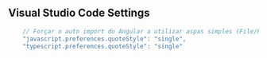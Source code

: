 ## Visual Studio Code Settings
```javascript
    // Forçar o auto import do Angular a utilizar aspas simples (File/Preferences/Settings/User Settings)
    "javascript.preferences.quoteStyle": "single",
    "typescript.preferences.quoteStyle": "single"
```